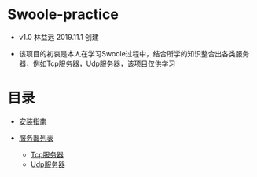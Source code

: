 # Swoole-practice
- v1.0 林益远 2019.11.1 创建

- 该项目的初衷是本人在学习Swoole过程中，结合所学的知识整合出各类服务器，例如Tcp服务器，Udp服务器，该项目仅供学习


# 目录
 * [安装指南](docs/install.md)
 
 * [服务器列表](docs/server/readme.md)
    * [Tcp服务器](docs/server/readme.md)
    * [Udp服务器](docs/server/readme.md)
     


